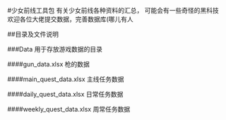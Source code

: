#少女前线工具包有关少女前线各种资料的汇总， 可能会有一些奇怪的黑科技  欢迎各位大佬提交数据，完善数据库(哪儿有人##目录及文件说明###Data用于存放游戏数据的目录####gun\_data.xlsx枪的数据####main\_quest\_data.xlsx主线任务数据####daily\_quest\_data.xlsx日常任务数据####weekly\_quest\_data.xlsx周常任务数据